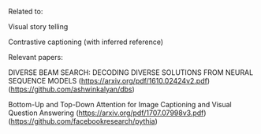 Related to:

Visual story telling

Contrastive captioning (with inferred reference)

Relevant papers:

DIVERSE BEAM SEARCH: DECODING DIVERSE SOLUTIONS FROM NEURAL SEQUENCE MODELS (https://arxiv.org/pdf/1610.02424v2.pdf) (https://github.com/ashwinkalyan/dbs)

Bottom-Up and Top-Down Attention for Image Captioning and Visual Question Answering (https://arxiv.org/pdf/1707.07998v3.pdf) (https://github.com/facebookresearch/pythia)
